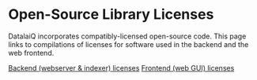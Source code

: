 # Open-Source Library Licenses

DatalaiQ incorporates compatibly-licensed open-source code. This page links to compilations of licenses for software used in the backend and the web frontend.

[Backend (webserver & indexer) licenses](3rdparty-backend-licenses.txt)
[Frontend (web GUI) licenses](3rdparty-frontend-licenses.txt)
